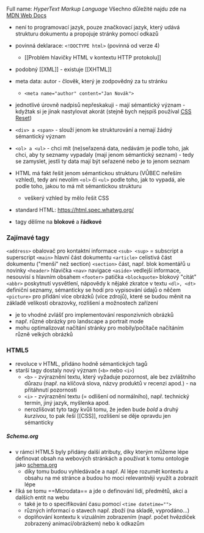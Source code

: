 Full name: *HyperText Markup Language*
Všechno důležité najdu zde na [MDN Web Docs](https://developer.mozilla.org/en-US/docs/Web/HTML) 

- není to programovací jazyk, pouze značkovací jazyk, který udává strukturu dokumentu a propojuje stránky pomocí odkazů
- povinná deklarace: `<!DOCTYPE html>` (povinná od verze 4)
	- [[Problém hlavičky HTML v kontextu HTTP protokolu]]
- podobný [[XML]] - existuje [[XHTML]]
- meta data: autor - člověk, který je zodpovědný za tu stránku
	- `<meta name="author" content="Jan Novák">`

- jednotlivé úrovně nadpisů nepřeskakuji - mají sémantický význam - kdyžtak si je jinak nastylovat akorát (stejně bych nejspíš používal [CSS Reset](https://meyerweb.com/eric/tools/css/reset/))
- `<div> a <span>` - slouží jenom ke strukturování a nemají žádný sémantický význam
- `<ol> a <ul>` - chci mít (ne)seřazená data, nedávám je podle toho, jak chci, aby ty seznamy vypadaly (mají jenom sémantický seznam) - tedy se zamyslet, jestli ty data mají být seřazené nebo je to jenom seznam

- HTML má fakt řešit jenom sémantickou strukturu (VŮBEC neřeším vzhled), tedy ani nevolím `<ol>` či `<ul>` podle toho, jak to vypadá, ale podle toho, jakou to má mít sémantickou strukturu
	- veškerý vzhled by mělo řešit CSS
- standard HTML: https://html.spec.whatwg.org/

- tagy dělíme na **blokové** a **řádkové** 
### Zajímavé tagy
`<address>` obalovač pro kontaktní informace
`<sub> <sup>` = subscript a superscript
`<main>` hlavní část dokumentu
`<article>` celistivá část dokumentu ("menší" než section)
`<section>` část, např. blok komentářů u novinky
`<header>` hlavička
`<nav>` navigace
`<aside>` vedlejší informace, nesouvisí s hlavním obsahem
`<footer>` patička
`<blockquote>` blokový "citát"
`<abbr>` poskytnutí vysvětlení, nápovědy k nějaké zkratce v textu
`<dl>, <dt>` definiční seznamy, sémanticky se hodí pro vypisování údajů o něčem
`<picture>` pro přidání více obrázků (více zdrojů), které se budou měnit na základě velikosti obrazovky, rozlišení a možnostech zařízení
- je to vhodné zvlášť pro implementování responzivních obrázků
- např. různé obrázky pro landscape a portrait mode
- mohu optimalizovat načítání stránky pro mobily/počítače načítáním různě velkých obrázků
### HTML5
- revoluce v HTML, přidáno hodně sémantických tagů
- starší tagy dostaly nový význam (`<b>` nebo `<i>`) 
	- `<b>` - zvýraznění textu, který vyžaduje pozornost, ale bez zvláštního důrazu (např. na klíčová slova, názvy produktů v recenzi apod.) - na přitáhnutí pozornosti
	- `<i>` - zvýraznění textu (= odlišení od normálního), např. technický termín, jiný jazyk, myšlenka apod.
	- nerozlišovat tyto tagy kvůli tomu, že jeden bude *bold* a druhý *kurzívou*, to pak řeší [[CSS]], rozlišení se děje opravdu jen sémanticky
##### Schema.org
- v rámci HTML5 byly přidány další atributy, díky kterým můžeme lépe definovat obsah na webových stránkách a používat k tomu ontologie jako [schema.org](https://schema.org/docs/gs.html) 
	- díky tomu budou vyhledávače a např. AI lépe rozumět kontextu a obsahu na mé stránce a budou ho moci relevantněji využít a zobrazit lépe
- říká se tomu ==Microdata== a jde o definování lidí, předmětů, akcí a dalších entit na webu
	- také je to o specifikování času pomocí `<time datetime="">`
	- různých informací o stavech např. zboží (na skladě, vyprodáno...)
	- doplňování kontextu k vizuálním zobrazením (např. počet hvězdiček zobrazený animací/obrázkem) nebo k odkazům
